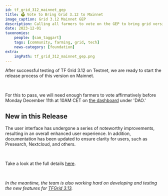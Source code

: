 ```yaml
---
id: tf_grid_312_mainnet_gep
title: 🗳 Vote to Bring Grid 3.12 to Mainnet
image_caption: Grid 3.12 Mainnet GEP
description: Calling all farmers to vote on the GEP to bring grid version 3.12 to mainnet!
date: 2023-12-01
taxonomies:
    people: [sam_taggart]
    tags: [community, farming, grid, tech]
    news-category: [foundation]
extra:
    imgPath: tf_grid_312_mainnet_gep.png
---
```


After successful testing of TF Grid 3.12 on Testnet, we are ready to start the release process of this version on Mainnet.

<br/>

For this to pass, we will need enough farmers to vote affirmatively before Monday December 11th at 10AM CET on [the dashboard](https://dashboard.grid.tf/) under 'DAO.'

## New in this Release

The user interface has undergone a series of noteworthy improvements, resulting in an overall enhanced user experience. In addition, documentation has been updated to ensure clarity for users, such as Presearch, Nextcloud, and others.

<br/>

Take a look at the full details [here](https://forum.threefold.io/t/gep-for-3-12-on-mainnet/4151).

<br/>

*In the meantime, the team is also working hard on developing and testing the new features for [TFGrid 3.13](https://forum.threefold.io/t/3-13-upcoming-updates/4149).*